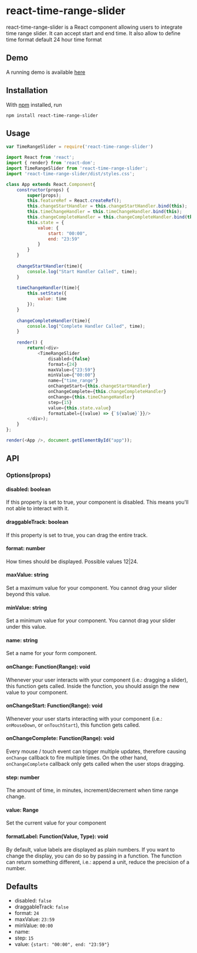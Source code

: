# react-time-range-slider

react-time-range-slider is a React component allowing users to integrate time range slider. It can accept start and end time. It also allow to define time format default 24 hour time format

## Demo
A running demo is available [here](https://ashvin27.github.io/react-time-range-slider/examples/)

## Installation

With [npm](https://npmjs.org/) installed, run

```
npm install react-time-range-slider
```

## Usage
```js
var TimeRangeSlider = require('react-time-range-slider')
```

```js
import React from 'react';
import { render} from 'react-dom';
import TimeRangeSlider from 'react-time-range-slider';
import 'react-time-range-slider/dist/styles.css';

class App extends React.Component{
    constructor(props) {
        super(props);
        this.featureRef = React.createRef();
        this.changeStartHandler = this.changeStartHandler.bind(this);
        this.timeChangeHandler = this.timeChangeHandler.bind(this);
        this.changeCompleteHandler = this.changeCompleteHandler.bind(this);
        this.state = {
            value: {
                start: "00:00",
                end: "23:59"
            }
        }
    }
    
    changeStartHandler(time){
        console.log("Start Handler Called", time);
    }
    
    timeChangeHandler(time){
        this.setState({
            value: time
        });
    }
    
    changeCompleteHandler(time){
        console.log("Complete Handler Called", time);
    }
    
    render() {
        return(<div>
            <TimeRangeSlider
                disabled={false}
                format={24}
                maxValue={"23:59"}
                minValue={"00:00"}
                name={"time_range"}
                onChangeStart={this.changeStartHandler}
                onChangeComplete={this.changeCompleteHandler}
                onChange={this.timeChangeHandler}
                step={15}
                value={this.state.value}
                formatLabel={(value) => {`${value}`}}/>
        </div>);
    }
};

render(<App />, document.getElementById("app"));
```

## API

### Options(props)

#### disabled: boolean
If this property is set to true, your component is disabled. This means you'll not able to interact with it.

#### draggableTrack: boolean
If this property is set to true, you can drag the entire track.

#### format: number
How times should be displayed. Possible values 12|24.

#### maxValue: string
Set a maximum value for your component. You cannot drag your slider beyond this value.

#### minValue: string
Set a minimum value for your component. You cannot drag your slider under this value.

#### name: string
Set a name for your form component.

#### onChange: Function(Range): void
Whenever your user interacts with your component (i.e.: dragging a slider), this function gets called. Inside the function, you should assign the new value to your component.

#### onChangeStart: Function(Range): void
Whenever your user starts interacting with your component (i.e.: `onMouseDown`, or `onTouchStart`), this function gets called.

#### onChangeComplete: Function(Range): void
Every mouse / touch event can trigger multiple updates, therefore causing `onChange` callback to fire multiple times. On the other hand, `onChangeComplete` callback only gets called when the user stops dragging.

#### step: number
The amount of time, in minutes, increment/decrement when time range change.

#### value: Range
Set the current value for your component

#### formatLabel: Function(Value, Type): void
By default, value labels are displayed as plain numbers. If you want to change the display, you can do so by passing in a function. The function can return something different, i.e.: append a unit, reduce the precision of a number.

## Defaults
* disabled: `false`
* draggableTrack: `false`
* format: `24`
* maxValue: `23:59`
* minValue: `00:00`
* name: ` `
* step: `15`
* value: `{start: "00:00", end: "23:59"}`